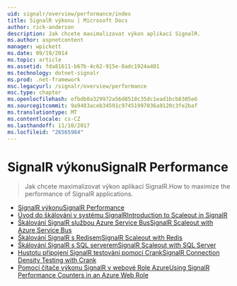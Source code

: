 ```yaml
---
uid: signalr/overview/performance/index
title: SignalR výkonu | Microsoft Docs
author: rick-anderson
description: Jak chcete maximalizovat výkon aplikací SignalR.
ms.author: aspnetcontent
manager: wpickett
ms.date: 09/19/2014
ms.topic: article
ms.assetid: fda81611-b67b-4c62-915e-8adc1924a401
ms.technology: dotnet-signalr
ms.prod: .net-framework
msc.legacyurl: /signalr/overview/performance
msc.type: chapter
ms.openlocfilehash: efbdb0a329972a56d8518c35dc1ead1bcb8305e6
ms.sourcegitcommit: 9a9483aceb34591c97451997036a9120c3fe2baf
ms.translationtype: MT
ms.contentlocale: cs-CZ
ms.lasthandoff: 11/10/2017
ms.locfileid: "26565984"
---
```

<a name="signalr-performance"></a><span data-ttu-id="06411-103">SignalR výkonu</span><span class="sxs-lookup"><span data-stu-id="06411-103">SignalR Performance</span></span>
====================
> <span data-ttu-id="06411-104">Jak chcete maximalizovat výkon aplikací SignalR.</span><span class="sxs-lookup"><span data-stu-id="06411-104">How to maximize the performance of SignalR applications.</span></span>


- [<span data-ttu-id="06411-105">SignalR výkonu</span><span class="sxs-lookup"><span data-stu-id="06411-105">SignalR Performance</span></span>](signalr-performance.md)
- [<span data-ttu-id="06411-106">Úvod do škálování v systému SignalR</span><span class="sxs-lookup"><span data-stu-id="06411-106">Introduction to Scaleout in SignalR</span></span>](scaleout-in-signalr.md)
- [<span data-ttu-id="06411-107">Škálování SignalR službou Azure Service Bus</span><span class="sxs-lookup"><span data-stu-id="06411-107">SignalR Scaleout with Azure Service Bus</span></span>](scaleout-with-windows-azure-service-bus.md)
- [<span data-ttu-id="06411-108">Škálování SignalR s Redisem</span><span class="sxs-lookup"><span data-stu-id="06411-108">SignalR Scaleout with Redis</span></span>](scaleout-with-redis.md)
- [<span data-ttu-id="06411-109">Škálování SignalR s SQL serverem</span><span class="sxs-lookup"><span data-stu-id="06411-109">SignalR Scaleout with SQL Server</span></span>](scaleout-with-sql-server.md)
- [<span data-ttu-id="06411-110">Hustotu připojení SignalR testování pomocí Crank</span><span class="sxs-lookup"><span data-stu-id="06411-110">SignalR Connection Density Testing with Crank</span></span>](signalr-connection-density-testing-with-crank.md)
- [<span data-ttu-id="06411-111">Pomocí čítače výkonu SignalR v webové Role Azure</span><span class="sxs-lookup"><span data-stu-id="06411-111">Using SignalR Performance Counters in an Azure Web Role</span></span>](using-signalr-performance-counters-in-an-azure-web-role.md)
